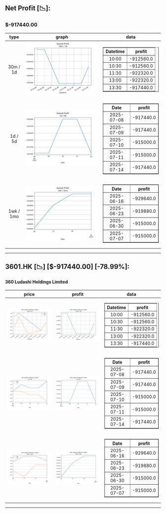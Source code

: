## Net Profit [📉]:
### $-917440.00
|type|graph|data|
|:---:|:---:|:---:|
|30m / 1d|![net_profit](image/overall_30m-1d.png)|<table border="1" class="dataframe"> <thead> <tr style="text-align: center;"> <th>Datetime</th> <th>profit</th> </tr> </thead> <tbody> <tr> <td>10:00</td> <td>-912560.0</td> </tr> <tr> <td>10:30</td> <td>-912560.0</td> </tr> <tr> <td>11:30</td> <td>-922320.0</td> </tr> <tr> <td>13:00</td> <td>-922320.0</td> </tr> <tr> <td>13:30</td> <td>-917440.0</td> </tr> </tbody></table>|
|1d / 5d|![net_profit](image/overall_1d-5d.png)|<table border="1" class="dataframe"> <thead> <tr style="text-align: center;"> <th>Date</th> <th>profit</th> </tr> </thead> <tbody> <tr> <td>2025-07-08</td> <td>-917440.0</td> </tr> <tr> <td>2025-07-09</td> <td>-917440.0</td> </tr> <tr> <td>2025-07-10</td> <td>-915000.0</td> </tr> <tr> <td>2025-07-11</td> <td>-915000.0</td> </tr> <tr> <td>2025-07-14</td> <td>-917440.0</td> </tr> </tbody></table>|
|1wk / 1mo|![net_profit](image/overall_1wk-1mo.png)|<table border="1" class="dataframe"> <thead> <tr style="text-align: center;"> <th>Date</th> <th>profit</th> </tr> </thead> <tbody> <tr> <td>2025-06-16</td> <td>-929640.0</td> </tr> <tr> <td>2025-06-23</td> <td>-919880.0</td> </tr> <tr> <td>2025-06-30</td> <td>-915000.0</td> </tr> <tr> <td>2025-07-07</td> <td>-915000.0</td> </tr> </tbody></table>|
---
## 3601.HK [📉] [$-917440.00] [-78.99%]:
#### 360 Ludashi Holdings Limited
|price|profit|data|
|:---:|:---:|:---:|
|![price](image/3601.HK_30m-1d_price.png)|![profit](image/3601.HK_30m-1d_profit.png)|<table border="1" class="dataframe"> <thead> <tr style="text-align: center;"> <th>Datetime</th> <th>profit</th> </tr> </thead> <tbody> <tr> <td>10:00</td> <td>-912560.0</td> </tr> <tr> <td>10:30</td> <td>-912560.0</td> </tr> <tr> <td>11:30</td> <td>-922320.0</td> </tr> <tr> <td>13:00</td> <td>-922320.0</td> </tr> <tr> <td>13:30</td> <td>-917440.0</td> </tr> </tbody></table>|
|![price](image/3601.HK_1d-5d_price.png)|![profit](image/3601.HK_1d-5d_profit.png)|<table border="1" class="dataframe"> <thead> <tr style="text-align: center;"> <th>Date</th> <th>profit</th> </tr> </thead> <tbody> <tr> <td>2025-07-08</td> <td>-917440.0</td> </tr> <tr> <td>2025-07-09</td> <td>-917440.0</td> </tr> <tr> <td>2025-07-10</td> <td>-915000.0</td> </tr> <tr> <td>2025-07-11</td> <td>-915000.0</td> </tr> <tr> <td>2025-07-14</td> <td>-917440.0</td> </tr> </tbody></table>|
|![price](image/3601.HK_1wk-1mo_price.png)|![profit](image/3601.HK_1wk-1mo_profit.png)|<table border="1" class="dataframe"> <thead> <tr style="text-align: center;"> <th>Date</th> <th>profit</th> </tr> </thead> <tbody> <tr> <td>2025-06-16</td> <td>-929640.0</td> </tr> <tr> <td>2025-06-23</td> <td>-919880.0</td> </tr> <tr> <td>2025-06-30</td> <td>-915000.0</td> </tr> <tr> <td>2025-07-07</td> <td>-915000.0</td> </tr> </tbody></table>|
---
